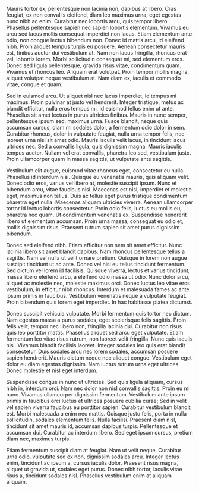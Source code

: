 Mauris tortor ex, pellentesque non lacinia non, dapibus at libero. Cras feugiat, ex non convallis eleifend, diam leo maximus urna, eget egestas nunc nibh ac enim. Curabitur nec lobortis arcu, quis tempor libero. Phasellus pellentesque sapien nec sapien lobortis elementum. Vivamus eu arcu sed lacus mollis consequat imperdiet non lacus. Etiam elementum ante odio, non congue lectus bibendum non. Donec id mattis arcu, id eleifend nibh. Proin aliquet tempus turpis eu posuere. Aenean consectetur mauris est, finibus auctor dui vestibulum at. Nam non lacus fringilla, rhoncus erat vel, lobortis lorem. Morbi sollicitudin consequat mi, sed elementum eros. Donec sed ligula pellentesque, gravida risus vitae, condimentum quam. Vivamus et rhoncus leo. Aliquam erat volutpat. Proin tempor mollis magna, aliquet volutpat neque vestibulum at. Nam diam ex, iaculis et commodo vitae, congue et quam.

Sed in euismod arcu. Ut aliquet nisl nec lacus imperdiet, id tempus mi maximus. Proin pulvinar at justo vel hendrerit. Integer tristique, metus ac blandit efficitur, nulla eros tempus mi, id euismod tellus enim ut ante. Phasellus sit amet lectus in purus ultricies finibus. Mauris in nunc semper, pellentesque ipsum sed, maximus urna. Fusce blandit, neque quis accumsan cursus, diam mi sodales dolor, a fermentum odio dolor in sem. Curabitur rhoncus, dolor in vulputate feugiat, nulla urna tempor felis, nec laoreet urna nisl sit amet odio. Mauris iaculis velit lacus, in tincidunt lacus ultrices nec. Sed a convallis ligula, quis dignissim magna. Mauris iaculis tempus auctor. Nullam vel erat convallis, pharetra leo sed, vestibulum justo. Proin ullamcorper quam in massa sagittis, ut vulputate ante sagittis.

Vestibulum elit augue, euismod vitae rhoncus eget, consectetur eu nulla. Phasellus id interdum nisi. Quisque eu venenatis mauris, quis aliquam velit. Donec odio eros, varius vel libero at, molestie suscipit ipsum. Nunc et bibendum arcu, vitae faucibus nisi. Maecenas est nisl, imperdiet et molestie eget, maximus non tellus. Duis ac tellus eget purus tristique condimentum pharetra eget nulla. Maecenas aliquam ultricies viverra. Aenean ullamcorper tortor id lectus lobortis consectetur. Proin odio felis, luctus eu mollis eu, pharetra nec quam. Ut condimentum venenatis ex. Suspendisse hendrerit libero ut elementum accumsan. Proin urna massa, consequat eu odio et, mollis dignissim risus. Praesent rutrum sapien sit amet purus dignissim bibendum.

Donec sed eleifend nibh. Etiam efficitur non sem sit amet efficitur. Nunc lacinia libero sit amet blandit dapibus. Nam rhoncus pellentesque tellus a sagittis. Nam vel nulla ut velit ornare pretium. Quisque in lorem non augue suscipit tincidunt ut ac ante. Donec vel nisi eu tellus tincidunt fermentum. Sed dictum vel lorem id facilisis. Quisque viverra, lectus et varius tincidunt, massa libero eleifend arcu, a eleifend odio massa ut odio. Nunc dolor arcu, aliquet ac molestie nec, molestie maximus orci. Donec luctus leo vitae eros vestibulum, in efficitur nibh rhoncus. Interdum et malesuada fames ac ante ipsum primis in faucibus. Vestibulum venenatis neque a vulputate feugiat. Proin bibendum quis lorem eget imperdiet. In hac habitasse platea dictumst.

Donec suscipit vehicula vulputate. Morbi fermentum quis tortor nec dictum. Nam egestas massa a purus sodales, eget scelerisque felis sagittis. Proin felis velit, tempor nec libero non, fringilla lacinia dui. Curabitur non risus quis leo porttitor mattis. Phasellus aliquet sed arcu eget vulputate. Etiam fermentum leo vitae risus rutrum, non laoreet velit fringilla. Nunc quis iaculis nisi. Vivamus blandit facilisis laoreet. Integer sodales leo quis erat blandit consectetur. Duis sodales arcu nec lorem sodales, accumsan posuere sapien hendrerit. Mauris dictum neque nec aliquet congue. Vestibulum eget dolor eu diam egestas dignissim. Nam luctus rutrum urna eget ultrices. Donec molestie et nisl eget interdum.

Suspendisse congue in nunc ut ultricies. Sed quis ligula aliquam, cursus nibh in, interdum orci. Nam nec dolor non nisl convallis sagittis. Proin eu mi nunc. Vivamus ullamcorper dignissim fermentum. Vestibulum ante ipsum primis in faucibus orci luctus et ultrices posuere cubilia curae; Sed in velit vel sapien viverra faucibus eu porttitor sapien. Curabitur vestibulum blandit est. Morbi malesuada a enim nec mattis. Quisque justo felis, porta in nulla sollicitudin, sodales elementum felis. Nulla facilisi. Praesent diam nisl, tincidunt sit amet mauris id, accumsan dapibus turpis. Pellentesque et accumsan dui. Curabitur ac interdum libero. Sed eget ipsum cursus, pretium diam nec, maximus turpis.

Etiam fermentum suscipit diam at feugiat. Nam ut velit neque. Curabitur urna odio, vulputate sed ex non, dignissim sodales arcu. Integer lectus enim, tincidunt ac ipsum a, cursus iaculis dolor. Praesent risus magna, aliquet ut gravida ut, sodales eget purus. Donec nibh tortor, iaculis vitae risus a, tincidunt sodales nisl. Phasellus vestibulum enim at aliquam aliquam.